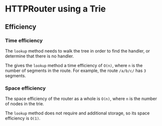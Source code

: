 # HTTPRouter using a Trie #

## Efficiency ##
### Time efficiency ###
The `lookup` method needs to walk the tree in order to find the handler, or determine that there is no handler.

The gives the `lookup` method a time efficiency of `O(n)`, where `n` is the number of segments in the route. For example, the route `/a/b/c/` has `3` segments.

### Space efficiency ###
The space efficiency of the router as a whole is `O(n)`, where `n` is the number of nodes in the trie.

The `lookup` method does not require and additional storage, so its space efficiency is `O(1)`.
